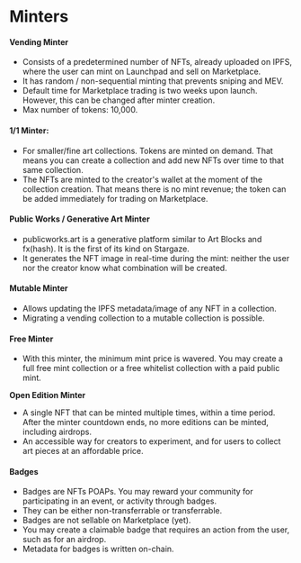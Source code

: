 # Minters

#### Vending Minter&#x20;

* Consists of a predetermined number of NFTs, already uploaded on IPFS, where the user can mint on Launchpad and sell on Marketplace.
* It has random / non-sequential minting that prevents sniping and MEV.
* Default time for Marketplace trading is two weeks upon launch. However, this can be changed after minter creation.
* Max number of tokens: 10,000.

#### 1/1 Minter:

* For smaller/fine art collections. Tokens are minted on demand. That means you can create a collection and add new NFTs over time to that same collection.
* The NFTs are minted to the creator's wallet at the moment of the collection creation. That means there is no mint revenue; the token can be added immediately for trading on Marketplace.

#### Public Works / Generative Art Minter

* publicworks.art is a generative platform similar to Art Blocks and fx(hash). It is the first of its kind on Stargaze.
* &#x20;It generates the NFT image in real-time during the mint: neither the user nor the creator know what combination will be created.

#### Mutable Minter

* Allows updating the IPFS metadata/image of any NFT in a collection.
* Migrating a vending collection to a mutable collection is possible.

#### Free Minter

* With this minter, the minimum mint price is wavered. You may create a full free mint collection or a free whitelist collection with a paid public mint.

**Open Edition Minter**

* A single NFT that can be minted multiple times, within a time period. After the minter countdown ends, no more editions can be minted, including airdrops.
* An accessible way for creators to experiment, and for users to collect art pieces at an affordable price.

#### Badges

* Badges are NFTs POAPs. You may reward your community for participating in an event, or activity through badges.
* They can be either non-transferrable or transferrable.
* Badges are not sellable on Marketplace (yet).
* You may create a claimable badge that requires an action from the user, such as for an airdrop.
* Metadata for badges is written on-chain.
